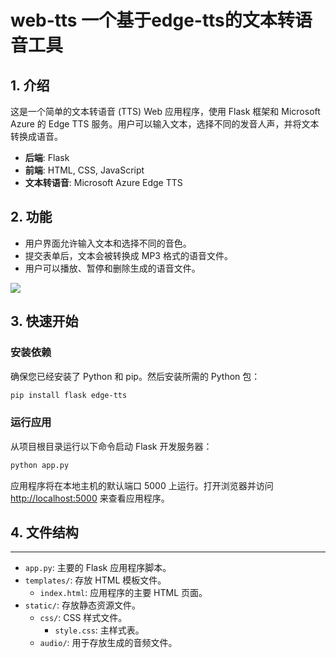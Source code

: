 # web-tts 一个基于edge-tts的文本转语音工具

## 1. 介绍

这是一个简单的文本转语音 (TTS) Web 应用程序，使用 Flask 框架和 Microsoft Azure 的 Edge TTS 服务。用户可以输入文本，选择不同的发音人声，并将文本转换成语音。

- **后端**: Flask
- **前端**: HTML, CSS, JavaScript
- **文本转语音**: Microsoft Azure Edge TTS

## 2. 功能

- 用户界面允许输入文本和选择不同的音色。
- 提交表单后，文本会被转换成 MP3 格式的语音文件。
- 用户可以播放、暂停和删除生成的语音文件。

![](./page_show.avif)

## 3. 快速开始

### 安装依赖

确保您已经安装了 Python 和 pip。然后安装所需的 Python 包：

```bash
pip install flask edge-tts
```

### 运行应用

从项目根目录运行以下命令启动 Flask 开发服务器：

```bash
python app.py
```

应用程序将在本地主机的默认端口 5000 上运行。打开浏览器并访问 [http://localhost:5000](http://localhost:5000) 来查看应用程序。

## 4. 文件结构
----

*   `app.py`: 主要的 Flask 应用程序脚本。
*   `templates/`: 存放 HTML 模板文件。
    *   `index.html`: 应用程序的主要 HTML 页面。
*   `static/`: 存放静态资源文件。
    *   `css/`: CSS 样式文件。
        *   `style.css`: 主样式表。
    *   `audio/`: 用于存放生成的音频文件。

